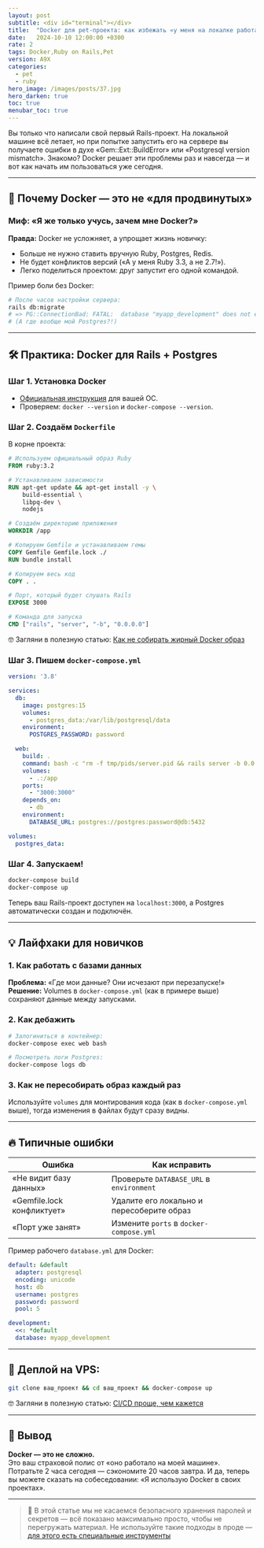 ```yaml
---
layout: post
subtitle: <div id="terminal"></div>
title:  "Docker для pet-проекта: как избежать «у меня на локалке работало»"
date:   2024-10-10 12:00:00 +0300
rate: 2
tags: Docker,Ruby on Rails,Pet
version: A9X
categories:
  - pet
  - ruby
hero_image: /images/posts/37.jpg
hero_darken: true
toc: true
menubar_toc: true
---
```

Вы только что написали свой первый Rails-проект. На локальной машине всё летает, но при попытке запустить его на сервере вы получаете ошибки в духе «Gem::Ext::BuildError» или «Postgresql version mismatch». Знакомо? Docker решает эти проблемы раз и навсегда — и вот как начать им пользоваться уже сегодня.

---

## 🐋 Почему Docker — это не «для продвинутых»

### Миф: «Я же только учусь, зачем мне Docker?»
**Правда:** Docker не усложняет, а упрощает жизнь новичку:
- Больше не нужно ставить вручную Ruby, Postgres, Redis.
- Не будет конфликтов версий («А у меня Ruby 3.3, а не 2.7!»).
- Легко поделиться проектом: друг запустит его одной командой.

Пример боли без Docker:
```bash
# После часов настройки сервера:
rails db:migrate
# => PG::ConnectionBad: FATAL:  database "myapp_development" does not exist
# (А где вообще мой Postgres?!)
```

---

## 🛠️ Практика: Docker для Rails + Postgres

### Шаг 1. Установка Docker
- [Официальная инструкция](https://docs.docker.com/get-docker/) для вашей ОС.
- Проверяем: `docker --version` и `docker-compose --version`.

### Шаг 2. Создаём `Dockerfile`
В корне проекта:
```dockerfile
# Используем официальный образ Ruby
FROM ruby:3.2

# Устанавливаем зависимости
RUN apt-get update && apt-get install -y \
    build-essential \
    libpq-dev \
    nodejs

# Создаём директорию приложения
WORKDIR /app

# Копируем Gemfile и устанавливаем гемы
COPY Gemfile Gemfile.lock ./
RUN bundle install

# Копируем весь код
COPY . .

# Порт, который будет слушать Rails
EXPOSE 3000

# Команда для запуска
CMD ["rails", "server", "-b", "0.0.0.0"]
```

 🤓 Загляни в полезную статью: [Как не собирать жирный Docker образ](/posts/slow-fat-docker-image)

### Шаг 3. Пишем `docker-compose.yml`
```yaml
version: '3.8'

services:
  db:
    image: postgres:15
    volumes:
      - postgres_data:/var/lib/postgresql/data
    environment:
      POSTGRES_PASSWORD: password

  web:
    build: .
    command: bash -c "rm -f tmp/pids/server.pid && rails server -b 0.0.0.0"
    volumes:
      - .:/app
    ports:
      - "3000:3000"
    depends_on:
      - db
    environment:
      DATABASE_URL: postgres://postgres:password@db:5432

volumes:
  postgres_data:
```

### Шаг 4. Запускаем!
```bash
docker-compose build
docker-compose up
```
Теперь ваш Rails-проект доступен на `localhost:3000`, а Postgres автоматически создан и подключён.

---

## 💡 Лайфхаки для новичков

### 1. Как работать с базами данных
**Проблема:** «Где мои данные? Они исчезают при перезапуске!»  
**Решение:** Volumes в `docker-compose.yml` (как в примере выше) сохраняют данные между запусками.

### 2. Как дебажить

```bash
# Залогиниться в контейнер:
docker-compose exec web bash

# Посмотреть логи Postgres:
docker-compose logs db
```

### 3. Как не пересобирать образ каждый раз
Используйте `volumes` для монтирования кода (как в `docker-compose.yml` выше), тогда изменения в файлах будут сразу видны.

---

## 🔥 Типичные ошибки

| Ошибка                          | Как исправить                     |
|---------------------------------|----------------------------------|
| «Не видит базу данных»          | Проверьте `DATABASE_URL` в `environment` |
| «Gemfile.lock конфликтует»      | Удалите его локально и пересоберите образ |
| «Порт уже занят»                | Измените `ports` в `docker-compose.yml` |

Пример рабочего `database.yml` для Docker:

```yaml
default: &default
  adapter: postgresql
  encoding: unicode
  host: db
  username: postgres
  password: password
  pool: 5

development:
  <<: *default
  database: myapp_development
```

---

## 🚀 **Деплой на VPS**:   

```bash
git clone ваш_проект && cd ваш_проект && docker-compose up
```

🤓 Загляни в полезную статью: [CI/CD проще, чем кажется](/posts/github-ssh-action-pet-deploy.html)

---

## 🧾 Вывод

**Docker — это не сложно.**  
Это ваш страховой полис от «оно работало на моей машине». Потратьте 2 часа сегодня — сэкономите 20 часов завтра. И да, теперь вы можете сказать на собеседовании: «Я использую Docker в своих проектах».

---

> 🔐 В этой статье мы не касаемся безопасного хранения паролей и секретов — всё показано максимально просто, чтобы не перегружать материал. Не используйте такие подходы в проде — [для этого есть специальные инструменты](/posts/dotenv-pet-secrets.html)